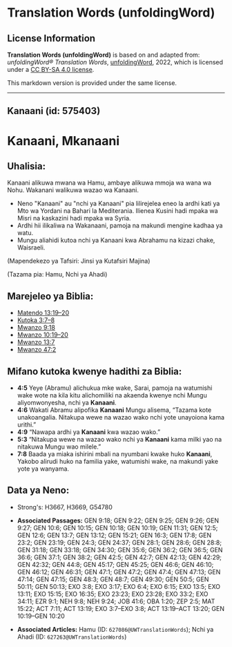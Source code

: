 # Translation Words (unfoldingWord)

## License Information

**Translation Words (unfoldingWord)** is based on and adapted from: _unfoldingWord® Translation Words_, [unfoldingWord](https://unfoldingword.org/utw), 2022, which is licensed under a [CC BY-SA 4.0 license](https://creativecommons.org/licenses/by-sa/4.0/legalcode.en).

This markdown version is provided under the same license.



--------------------------------

## Kanaani (id: 575403)

Kanaani, Mkanaani
=================

Uhalisia:
---------

Kanaani alikuwa mwana wa Hamu, ambaye alikuwa mmoja wa wana wa Nohu. Wakanani walikuwa wazao wa Kanaani.

* Neno "Kanaani" au "nchi ya Kanaani" pia lilirejelea eneo la ardhi kati ya Mto wa Yordani na Bahari la Mediterania. Ilienea Kusini hadi mpaka wa Misri na kaskazini hadi mpaka wa Syria.
* Ardhi hii ilikaliwa na Wakanaani, pamoja na makundi mengine kadhaa ya watu.
* Mungu aliahidi kutoa nchi ya Kanaani kwa Abrahamu na kizazi chake, Waisraeli.

(Mapendekezo ya Tafsiri: Jinsi ya Kutafsiri Majina)

(Tazama pia: Hamu, Nchi ya Ahadi)

Marejeleo ya Biblia:
--------------------

* [Matendo 13:19–20](https://ref.ly/Acts13:19-Acts13:20)
* [Kutoka 3:7–8](https://ref.ly/Exod3:7-Exod3:8)
* [Mwanzo 9:18](https://ref.ly/Gen9:18)
* [Mwanzo 10:19–20](https://ref.ly/Gen10:19-Gen10:20)
* [Mwanzo 13:7](https://ref.ly/Gen13:7)
* [Mwanzo 47:2](https://ref.ly/Gen47:2)

Mifano kutoka kwenye hadithi za Biblia:
---------------------------------------

* **4:5** Yeye (Abramu) alichukua mke wake, Sarai, pamoja na watumishi wake wote na kila kitu alichomiliki na akaenda kwenye nchi Mungu aliyomwonyesha, nchi ya **Kanaani**.
* **4:6** Wakati Abramu alipofika **Kanaani** Mungu alisema, “Tazama kote unakoangalia. Nitakupa wewe na wazao wako nchi yote unayoiona kama urithi.”
* **4:9** “Nawapa ardhi ya **Kanaani** kwa wazao wako.”
* **5:3** “Nitakupa wewe na wazao wako nchi ya **Kanaani** kama milki yao na nitakuwa Mungu wao milele.”
* **7:8** Baada ya miaka ishirini mbali na nyumbani kwake huko **Kanaani**, Yakobo alirudi huko na familia yake, watumishi wake, na makundi yake yote ya wanyama.

Data ya Neno:
-------------

* Strong's: H3667, H3669, G54780

* **Associated Passages:** GEN 9:18; GEN 9:22; GEN 9:25; GEN 9:26; GEN 9:27; GEN 10:6; GEN 10:15; GEN 10:18; GEN 10:19; GEN 11:31; GEN 12:5; GEN 12:6; GEN 13:7; GEN 13:12; GEN 15:21; GEN 16:3; GEN 17:8; GEN 23:2; GEN 23:19; GEN 24:3; GEN 24:37; GEN 28:1; GEN 28:6; GEN 28:8; GEN 31:18; GEN 33:18; GEN 34:30; GEN 35:6; GEN 36:2; GEN 36:5; GEN 36:6; GEN 37:1; GEN 38:2; GEN 42:5; GEN 42:7; GEN 42:13; GEN 42:29; GEN 42:32; GEN 44:8; GEN 45:17; GEN 45:25; GEN 46:6; GEN 46:10; GEN 46:12; GEN 46:31; GEN 47:1; GEN 47:2; GEN 47:4; GEN 47:13; GEN 47:14; GEN 47:15; GEN 48:3; GEN 48:7; GEN 49:30; GEN 50:5; GEN 50:11; GEN 50:13; EXO 3:8; EXO 3:17; EXO 6:4; EXO 6:15; EXO 13:5; EXO 13:11; EXO 15:15; EXO 16:35; EXO 23:23; EXO 23:28; EXO 33:2; EXO 34:11; EZR 9:1; NEH 9:8; NEH 9:24; JOB 41:6; OBA 1:20; ZEP 2:5; MAT 15:22; ACT 7:11; ACT 13:19; EXO 3:7–EXO 3:8; ACT 13:19–ACT 13:20; GEN 10:19–GEN 10:20
* **Associated Articles:** Hamu (ID: `627086@UWTranslationWords`); Nchi ya Ahadi (ID: `627263@UWTranslationWords`)

